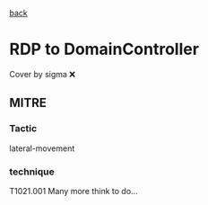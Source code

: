 [back](../index.md)
# RDP to DomainController
Cover by sigma :x: 
## MITRE
### Tactic
lateral-movement
### technique
T1021.001
Many more think to do...